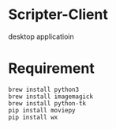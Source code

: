 # Scripter-Client
desktop applicatioin

# Requirement
```
brew install python3
brew install imagemagick
brew install python-tk
pip install moviepy
pip install wx
```